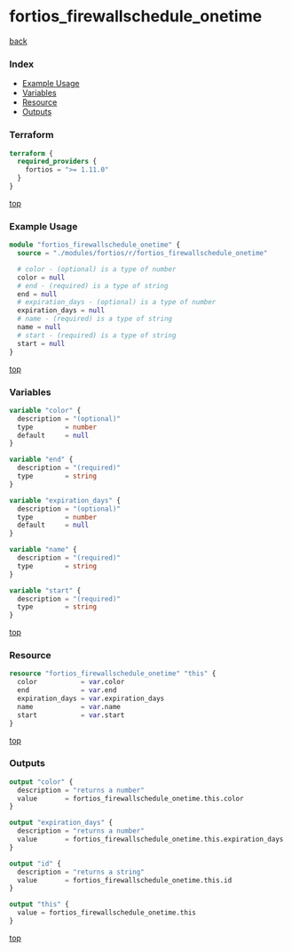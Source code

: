 # fortios_firewallschedule_onetime

[back](../fortios.md)

### Index

- [Example Usage](#example-usage)
- [Variables](#variables)
- [Resource](#resource)
- [Outputs](#outputs)

### Terraform

```terraform
terraform {
  required_providers {
    fortios = ">= 1.11.0"
  }
}
```

[top](#index)

### Example Usage

```terraform
module "fortios_firewallschedule_onetime" {
  source = "./modules/fortios/r/fortios_firewallschedule_onetime"

  # color - (optional) is a type of number
  color = null
  # end - (required) is a type of string
  end = null
  # expiration_days - (optional) is a type of number
  expiration_days = null
  # name - (required) is a type of string
  name = null
  # start - (required) is a type of string
  start = null
}
```

[top](#index)

### Variables

```terraform
variable "color" {
  description = "(optional)"
  type        = number
  default     = null
}

variable "end" {
  description = "(required)"
  type        = string
}

variable "expiration_days" {
  description = "(optional)"
  type        = number
  default     = null
}

variable "name" {
  description = "(required)"
  type        = string
}

variable "start" {
  description = "(required)"
  type        = string
}
```

[top](#index)

### Resource

```terraform
resource "fortios_firewallschedule_onetime" "this" {
  color           = var.color
  end             = var.end
  expiration_days = var.expiration_days
  name            = var.name
  start           = var.start
}
```

[top](#index)

### Outputs

```terraform
output "color" {
  description = "returns a number"
  value       = fortios_firewallschedule_onetime.this.color
}

output "expiration_days" {
  description = "returns a number"
  value       = fortios_firewallschedule_onetime.this.expiration_days
}

output "id" {
  description = "returns a string"
  value       = fortios_firewallschedule_onetime.this.id
}

output "this" {
  value = fortios_firewallschedule_onetime.this
}
```

[top](#index)